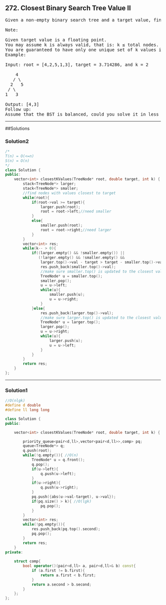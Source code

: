 ## 272. Closest Binary Search Tree Value II
<pre>
Given a non-empty binary search tree and a target value, find k values in the BST that are closest to the target.

Note:

Given target value is a floating point.
You may assume k is always valid, that is: k ≤ total nodes.
You are guaranteed to have only one unique set of k values in the BST that are closest to the target.
Example:

Input: root = [4,2,5,1,3], target = 3.714286, and k = 2

    4
   / \
  2   5
 / \
1   3

Output: [4,3]
Follow up:
Assume that the BST is balanced, could you solve it in less than O(n) runtime (where n = total nodes)?
</pre>

---------------------------------------------------------------------

##Solutions

### Solution2
```c++
/*
T(n) = O(<=n)
S(n) = O(n)
*/
class Solution {
public:
    vector<int> closestKValues(TreeNode* root, double target, int k) {
        stack<TreeNode*> larger;
        stack<TreeNode*> smaller;
        //find nodes with values closest to target
        while(root){
            if(root->val >= target){
                larger.push(root);
                root = root->left;//need smaller
            }
            else{
                smaller.push(root);
                root = root->right;//need larger
            }
        }
        vector<int> res;
        while(k-- > 0){
            if((larger.empty() && !smaller.empty()) || 
               (!larger.empty() && !smaller.empty() && 
                larger.top()->val - target > target - smaller.top()->val) ){
                res.push_back(smaller.top()->val);
                //make sure smaller.top() is updated to the closest value to target
                TreeNode* u = smaller.top();
                smaller.pop();
                u = u->left;
                while(u){
                    smaller.push(u);
                    u = u->right;
                }
            }else{
                res.push_back(larger.top()->val);
                //make sure larger.top() is updated to the closest value to target
                TreeNode* u = larger.top();
                larger.pop();
                u = u->right;
                while(u){
                    larger.push(u);
                    u = u->left;
                }
            }
        }
        return res;
    }
};

```
--------------------------------------------------------------------
### Solution1
```c++
//O(nlgk)
#define d double
#define ll long long

class Solution {
public:

    vector<int> closestKValues(TreeNode* root, double target, int k) {

        priority_queue<pair<d,ll>,vector<pair<d,ll>>,comp> pq;
        queue<TreeNode*> q;
        q.push(root);
        while(!q.empty()){ //O(n)
            TreeNode* u = q.front();
            q.pop();
            if(u->left){
                q.push(u->left);
            }
            if(u->right){
                q.push(u->right);
            }
            pq.push({abs(u->val-target), u->val});
            if(pq.size() > k){ //O(lgk)
                pq.pop();
            }
        }
        vector<int> res;
        while(!pq.empty()){
            res.push_back(pq.top().second);
            pq.pop();
        }
        return res;
    }
private:
    
    struct comp{
        bool operator()(pair<d,ll> a, pair<d,ll>& b) const{
            if (a.first != b.first){
                return a.first < b.first;
            }
            return a.second > b.second;
        }
    };
};
```
